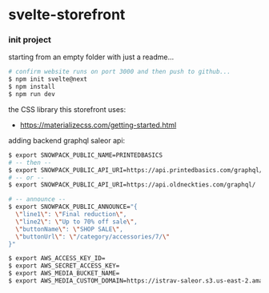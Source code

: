 svelte-storefront
========

### init project
starting from an empty folder with just a readme...
```bash
# confirm website runs on port 3000 and then push to github...
$ npm init svelte@next
$ npm install
$ npm run dev
```

the CSS library this storefront uses:
- https://materializecss.com/getting-started.html

adding backend graphql saleor api:
```bash
$ export SNOWPACK_PUBLIC_NAME=PRINTEDBASICS
# -- then --
$ export SNOWPACK_PUBLIC_API_URI=https://api.printedbasics.com/graphql/
# -- or --
$ export SNOWPACK_PUBLIC_API_URI=https://api.oldneckties.com/graphql/

# -- announce --
$ export SNOWPACK_PUBLIC_ANNOUNCE="{
  \"line1\": \"Final reduction\",
  \"line2\": \"Up to 70% off sale\",
  \"buttonName\": \"SHOP SALE\",
  \"buttonUrl\": \"/category/accessories/7/\"
}"

$ export AWS_ACCESS_KEY_ID=
$ export AWS_SECRET_ACCESS_KEY=
$ export AWS_MEDIA_BUCKET_NAME=
$ export AWS_MEDIA_CUSTOM_DOMAIN=https://istrav-saleor.s3.us-east-2.amazonaws.com

```

